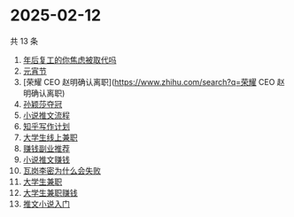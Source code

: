 # 2025-02-12

共 13 条

<!-- BEGIN ZHIHUSEARCH -->
<!-- 最后更新时间 Wed Feb 12 2025 10:42:36 GMT+0800 (China Standard Time) -->
1. [年后复工的你焦虑被取代吗](https://www.zhihu.com/search?q=年后复工的你焦虑被取代吗)
1. [元宵节](https://www.zhihu.com/search?q=元宵节)
1. [荣耀 CEO 赵明确认离职](https://www.zhihu.com/search?q=荣耀 CEO 赵明确认离职)
1. [孙颖莎夺冠](https://www.zhihu.com/search?q=孙颖莎夺冠)
1. [小说推文流程](https://www.zhihu.com/search?q=小说推文流程)
1. [知乎写作计划](https://www.zhihu.com/search?q=知乎写作计划)
1. [大学生线上兼职](https://www.zhihu.com/search?q=大学生线上兼职)
1. [赚钱副业推荐](https://www.zhihu.com/search?q=赚钱副业推荐)
1. [小说推文赚钱](https://www.zhihu.com/search?q=小说推文赚钱)
1. [瓦岗李密为什么会失败](https://www.zhihu.com/search?q=瓦岗李密为什么会失败)
1. [大学生兼职](https://www.zhihu.com/search?q=大学生兼职)
1. [大学生兼职赚钱](https://www.zhihu.com/search?q=大学生兼职赚钱)
1. [推文小说入门](https://www.zhihu.com/search?q=推文小说入门)
<!-- END ZHIHUSEARCH -->
